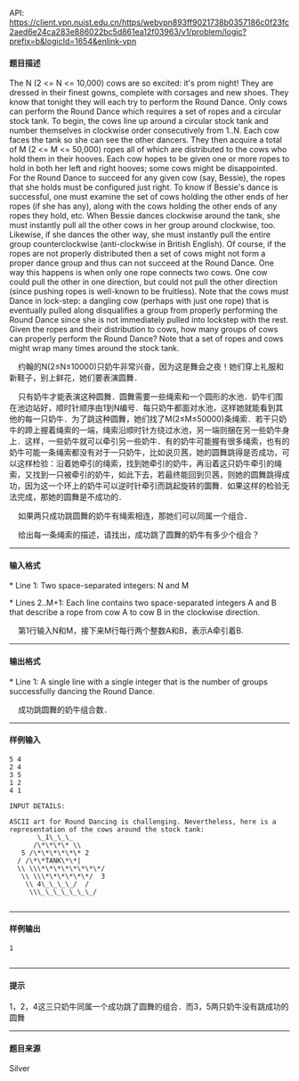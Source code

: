 API: https://client.vpn.nuist.edu.cn/https/webvpn893ff9021738b0357186c0f23fc2aed6e24ca283e886022bc5d861ea12f03963/v1/problem/logic?prefix=b&logicId=1654&enlink-vpn

#### 题目描述

The N (2 <= N <= 10,000) cows are so excited: it's prom night! They are dressed in their finest gowns, complete with corsages and new shoes. They know that tonight they will each try to perform the Round Dance. Only cows can perform the Round Dance which requires a set of ropes and a circular stock tank. To begin, the cows line up around a circular stock tank and number themselves in clockwise order consecutively from 1..N. Each cow faces the tank so she can see the other dancers. They then acquire a total of M (2 <= M <= 50,000) ropes all of which are distributed to the cows who hold them in their hooves. Each cow hopes to be given one or more ropes to hold in both her left and right hooves; some cows might be disappointed. For the Round Dance to succeed for any given cow (say, Bessie), the ropes that she holds must be configured just right. To know if Bessie's dance is successful, one must examine the set of cows holding the other ends of her ropes (if she has any), along with the cows holding the other ends of any ropes they hold, etc. When Bessie dances clockwise around the tank, she must instantly pull all the other cows in her group around clockwise, too. Likewise, if she dances the other way, she must instantly pull the entire group counterclockwise (anti-clockwise in British English). Of course, if the ropes are not properly distributed then a set of cows might not form a proper dance group and thus can not succeed at the Round Dance. One way this happens is when only one rope connects two cows. One cow could pull the other in one direction, but could not pull the other direction (since pushing ropes is well-known to be fruitless). Note that the cows must Dance in lock-step: a dangling cow (perhaps with just one rope) that is eventually pulled along disqualifies a group from properly performing the Round Dance since she is not immediately pulled into lockstep with the rest. Given the ropes and their distribution to cows, how many groups of cows can properly perform the Round Dance? Note that a set of ropes and cows might wrap many times around the stock tank.

    约翰的N(2≤N≤10000)只奶牛非常兴奋，因为这是舞会之夜！她们穿上礼服和新鞋子，别上鲜花，她们要表演圆舞．

    只有奶牛才能表演这种圆舞．圆舞需要一些绳索和一个圆形的水池．奶牛们围在池边站好，顺时针顺序由1到N编号．每只奶牛都面对水池，这样她就能看到其他的每一只奶牛．为了跳这种圆舞，她们找了M(2≤M≤50000)条绳索．若干只奶牛的蹄上握着绳索的一端，绳索沿顺时针方绕过水池，另一端则捆在另一些奶牛身上．这样，一些奶牛就可以牵引另一些奶牛．有的奶牛可能握有很多绳索，也有的奶牛可能一条绳索都没有对于一只奶牛，比如说贝茜，她的圆舞跳得是否成功，可以这样检验：沿着她牵引的绳索，找到她牵引的奶牛，再沿着这只奶牛牵引的绳索，又找到一只被牵引的奶牛，如此下去，若最终能回到贝茜，则她的圆舞跳得成功，因为这一个环上的奶牛可以逆时针牵引而跳起旋转的圜舞．如果这样的检验无法完成，那她的圆舞是不成功的．

    如果两只成功跳圆舞的奶牛有绳索相连，那她们可以同属一个组合．

    给出每一条绳索的描述，请找出，成功跳了圆舞的奶牛有多少个组合？

---

#### 输入格式

\* Line 1: Two space-separated integers: N and M

\* Lines 2..M+1: Each line contains two space-separated integers A and B that describe a rope from cow A to cow B in the clockwise direction.

    第1行输入N和M，接下来M行每行两个整数A和B，表示A牵引着B.

---

#### 输出格式

\* Line 1: A single line with a single integer that is the number of groups successfully dancing the Round Dance.

    成功跳圆舞的奶牛组合数．

---

#### 样例输入
```
5 4
2 4
3 5
1 2
4 1

INPUT DETAILS:

ASCII art for Round Dancing is challenging. Nevertheless, here is a
representation of the cows around the stock tank:
       \_1\_\_\_
      /\*\*\*\* \\
   5 /\*\*\*\*\*\* 2
  / /\*\*TANK\*\*|
  \\ \\\*\*\*\*\*\*\*\*/
   \\ \\\*\*\*\*\*\*/  3
    \\ 4\_\_\_\_/  /
     \\\_\_\_\_\_\_\_/


```

---

#### 样例输出
```
1


```

---

#### 提示

1，2，4这三只奶牛同属一个成功跳了圆舞的组合．而3，5两只奶牛没有跳成功的圆舞

---

#### 题目来源

Silver